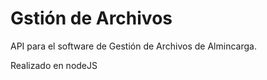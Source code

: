 # Gstión de Archivos

API para el software de Gestión de Archivos de Almincarga.

Realizado en nodeJS